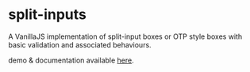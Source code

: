 # split-inputs
A VanillaJS implementation of split-input boxes or OTP style boxes with basic validation and associated behaviours.

demo & documentation available [here](https://prashantmohta.github.io/split-inputs/).
